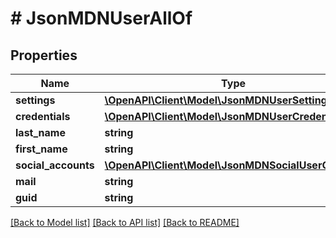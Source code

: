# # JsonMDNUserAllOf

## Properties

Name | Type | Description | Notes
------------ | ------------- | ------------- | -------------
**settings** | [**\OpenAPI\Client\Model\JsonMDNUserSetting[]**](JsonMDNUserSetting.md) |  | [optional]
**credentials** | [**\OpenAPI\Client\Model\JsonMDNUserCredentials**](JsonMDNUserCredentials.md) |  | [optional]
**last_name** | **string** |  | [optional]
**first_name** | **string** |  | [optional]
**social_accounts** | [**\OpenAPI\Client\Model\JsonMDNSocialUserObject[]**](JsonMDNSocialUserObject.md) |  | [optional]
**mail** | **string** |  | [optional]
**guid** | **string** |  | [optional]

[[Back to Model list]](../../README.md#models) [[Back to API list]](../../README.md#endpoints) [[Back to README]](../../README.md)
